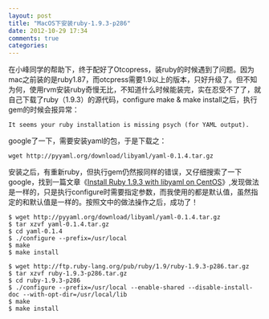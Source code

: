 ```yaml
---
layout: post
title: "MacOS下安装ruby-1.9.3-p286"
date: 2012-10-29 17:34
comments: true
categories: 
---
```


在小峰同学的帮助下，终于配好了Otcopress，装ruby的时候遇到了问题。因为mac之前装的是ruby1.87，而otcpress需要1.9以上的版本，只好升级了。但不知为何，使用rvm安装ruby奇慢无比，不知道什么时候能装完，实在忍受不了了，就自己下载了ruby（1.9.3）的源代码，configure make & make install之后，执行gem的时候会报异常：

    It seems your ruby installation is missing psych (for YAML output).

google了一下，需要安装yaml的包，于是下载之：
    
    wget http://pyyaml.org/download/libyaml/yaml-0.1.4.tar.gz

安装之后，有重新ruby，但执行gem仍然报同样的错误，又仔细搜索了一下google，找到一篇文章《[Install Ruby 1.9.3 with libyaml on CentOS](http://collectiveidea.com/blog/archives/2011/10/31/install-ruby-193-with-libyaml-on-centos/)》,发现做法是一样的，只是执行configure时需要指定参数，而我使用的都是默认值，虽然指定的和默认值是一样的。按照文中的做法操作之后，成功了！

    $ wget http://pyyaml.org/download/libyaml/yaml-0.1.4.tar.gz
    $ tar xzvf yaml-0.1.4.tar.gz
    $ cd yaml-0.1.4
    $ ./configure --prefix=/usr/local
    $ make
    $ make install

    $ wget http://ftp.ruby-lang.org/pub/ruby/1.9/ruby-1.9.3-p286.tar.gz
    $ tar xzvf ruby-1.9.3-p286.tar.gz
    $ cd ruby-1.9.3-p286
    $ ./configure --prefix=/usr/local --enable-shared --disable-install-doc --with-opt-dir=/usr/local/lib
    $ make
    $ make install